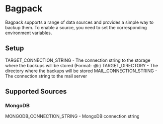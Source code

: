 # Bagpack

Bagpack supports a range of data sources and provides a simple way to backup them.
To enable a source, you need to set the corresponding environment variables.

## Setup

TARGET_CONNECTION_STRING - The connection string to the storage where the backups will be stored (Format: <username>:<password>@<hostname>:<port>)
TARGET_DIRECTORY - The directory where the backups will be stored
MAIL_CONNECTION_STRING - The connection string to the mail server

## Supported Sources

### MongoDB

MONGODB_CONNECTION_STRING - MongoDB connection string
